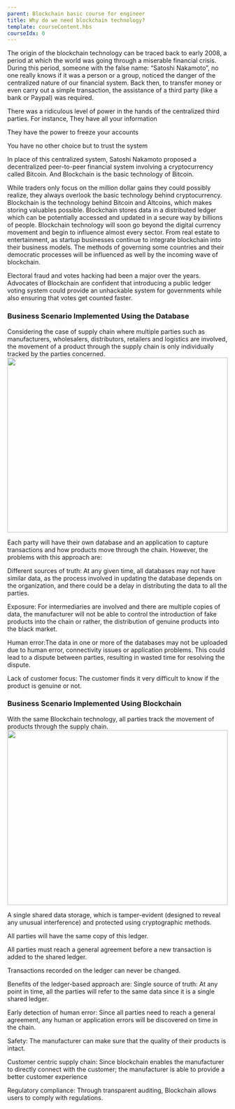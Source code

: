 ```yaml
---
parent: Blockchain basic course for engineer
title: Why do we need blockchain technology?
template: courseContent.hbs
courseIdx: 0
---
```

The origin of the blockchain technology can be traced back to early 2008, a period at which the world was going through a miserable financial crisis. During this period, someone with the false name: “Satoshi Nakamoto”, no one really knows if it was a person or a group, noticed the danger of the centralized nature of our financial system. Back then, to transfer money or even carry out a simple transaction, the assistance of a third party (like a bank or Paypal) was required.

There was a ridiculous level of power in the hands of the centralized third parties. For instance,
They have all your information

They have the power to freeze your accounts

You have no other choice but to trust the system

In place of this centralized system, Satoshi Nakamoto proposed a decentralized peer-to-peer financial system involving a cryptocurrency called Bitcoin. And Blockchain is the basic technology of Bitcoin.

While traders only focus on the million dollar gains they could possibly realize, they always overlook the basic technology behind cryptocurrency. Blockchain is the technology behind Bitcoin and Altcoins, which makes storing valuables possible. Blockchain stores data in a distributed ledger which can be potentially accessed and updated in a secure way by billions of people.
Blockchain technology will soon go beyond the digital currency movement and begin to influence almost every sector. From real estate to entertainment, as startup businesses continue to integrate blockchain into their business models. The methods of governing some countries and their democratic processes will be influenced as well by the incoming wave of blockchain.

Electoral fraud and votes hacking had been a major over the years. Advocates of Blockchain are confident that introducing a public ledger voting system could provide an unhackable system for governments while also ensuring that votes get counted faster.

### Business Scenario Implemented Using the Database
Considering the case of supply chain where multiple parties such as manufacturers, wholesalers, distributors, retailers and logistics are involved, the movement of a product through the supply chain is only individually tracked by the parties concerned.
  <img src="/img/courses/bc-basic/Blockchain-database.jpg"  style="width:100%; height: 400px; align-content: center; "/>



Each party will have their own database and an application to capture transactions and how products move through the chain. However, the problems with this approach are:

Different sources of truth: At any given time, all databases may not have similar data, as the process involved in updating the database depends on the organization, and there could be a delay in distributing the data to all the parties.

Exposure: For intermediaries are involved and there are multiple copies of data, the manufacturer will not be able to control the introduction of fake products into the chain or rather, the distribution of genuine products into the black market.

Human error:The data in one or more of the databases may not be uploaded due to human error, connectivity issues or application problems. This could lead to a dispute between parties, resulting in wasted time for resolving the dispute.

Lack of customer focus: The customer finds it very difficult to know if the product is genuine or not.

### Business Scenario Implemented Using Blockchain
With the same Blockchain technology, all parties track the movement of products through the supply chain.
  <img src="/img/courses/bc-basic/Blockchain-ledger.jpg"  style="width:100%; height: 400px; align-content: center; "/>

A single shared data storage, which is tamper-evident (designed to reveal any unusual interference) and protected using cryptographic methods.

All parties will have the same copy of this ledger.

All parties must reach a general agreement before a new transaction is added to the shared ledger.

Transactions recorded on the ledger can never be changed.

Benefits of the ledger-based approach are:
Single source of truth: At any point in time, all the parties will refer to the same data since it is a single shared ledger.

Early detection of human error: Since all parties need to reach a general agreement, any human or application errors will be discovered on time in the chain.

Safety: The manufacturer can make sure that the quality of their products is intact.

Customer centric supply chain: Since blockchain enables the manufacturer to directly connect with the customer; the manufacturer is able to provide a better customer experience

Regulatory compliance: Through transparent auditing, Blockchain allows users to comply with regulations.
